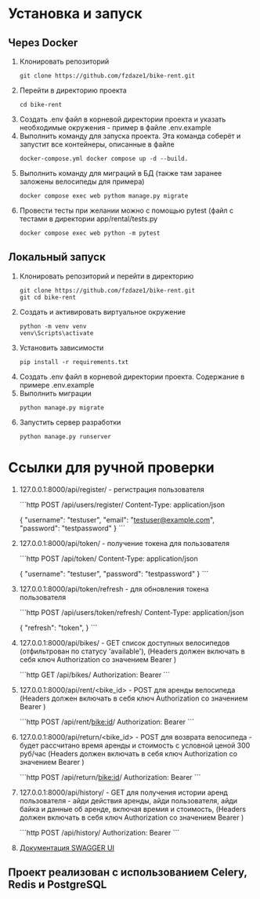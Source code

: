 # Установка и запуск 
## Через Docker 
1) Клонировать репозиторий
   ```
   git clone https://github.com/fzdaze1/bike-rent.git
   ```
2) Перейти в директорию проекта
   ```
   cd bike-rent
   ``` 
3) Создать .env файл в корневой директории проекта и указать необходимые окружения - пример в файле .env.example
4) Выполнить команду для запуска проекта. Эта команда соберёт и запустит все контейнеры, описанные в файле
   ```
   docker-compose.yml docker compose up -d --build.
   ```
5) Выполнить команду для миграций в БД (также там заранее заложены велосипеды для примера)
   ```
   docker compose exec web pythom manage.py migrate
   ```
6) Провести тесты при желании можно с помощью pytest (файл с тестами в директории app/rental/tests.py
   ```
   docker compose exec web python -m pytest
   ```
## Локальный запуск
1) Клонировать репозиторий и перейти в директорию
   ```
   git clone https://github.com/fzdaze1/bike-rent.git
   git cd bike-rent
   ```
2) Создать и активировать виртуальное окружение
   ```
   python -m venv venv
   venv\Scripts\activate
   ```
3) Установить зависимости
   ```
   pip install -r requirements.txt
   ```
4) Создать .env файл в корневой директории проекта. Содержание в примере .env.example
5) Выполнить миграции
   ```
   python manage.py migrate
   ```
6) Запустить сервер разработки
   ```
   python manage.py runserver
   ```
# Ссылки для ручной проверки

1) 127.0.0.1:8000/api/register/ - регистрация пользователя

   \`\`\`http
   POST /api/users/register/
   Content-Type: application/json

   {
       "username": "testuser",
       "email": "testuser@example.com",
       "password": "testpassword"
   }
   \`\`\`

2) 127.0.0.1:8000/api/token/ - получение токена для пользователя

   \`\`\`http
   POST /api/token/
   Content-Type: application/json

   {
       "username": "testuser",
       "password": "testpassword"
   }
   \`\`\`

3) 127.0.0.1:8000/api/token/refresh - для обновления токена пользователя

   \`\`\`http
   POST /api/users/token/refresh/
   Content-Type: application/json

   {
       "refresh": "token",
   }
   \`\`\`

4) 127.0.0.1:8000/api/bikes/ - GET список доступных велосипедов (отфильтрован по статусу 'available'), (Headers должен включать в себя ключ Authorization со значением Bearer <token>)

   \`\`\`http
   GET /api/bikes/
   Authorization: Bearer <token>
   \`\`\`

5) 127.0.0.1:8000/api/rent/<bike_id> - POST для аренды велосипеда (Headers должен включать в себя ключ Authorization со значением Bearer <token>)

   \`\`\`http
   POST /api/rent/<bike:id>/
   Authorization: Bearer <token>
   \`\`\`

6) 127.0.0.1:8000/api/return/<bike_id> - POST для возврата велосипеда - будет рассчитано время аренды и стоимость с условной ценой 300 руб/час (Headers должен включать в себя ключ Authorization со значением Bearer <token>)

   \`\`\`http
   POST /api/return/<bike:id>/
   Authorization: Bearer <token>
   \`\`\`

7) 127.0.0.1:8000/api/history/ - GET для получения истории аренд пользователя - айди действия аренды, айди пользователя, айди байка и данные об аренде, включая времия и стоимость, (Headers должен включать в себя ключ Authorization со значением Bearer <token>)

   \`\`\`http
   POST /api/history/
   Authorization: Bearer <token>
   \`\`\`

8) [Документация SWAGGER UI](http://127.0.0.1:8000/api/docs/)

## Проект реализован с использованием Celery, Redis и PostgreSQL





